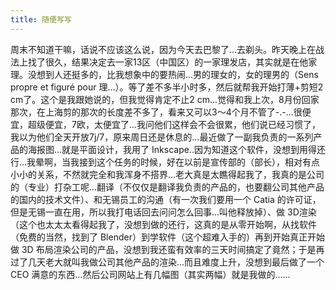 ```yaml
---
title: 随便写写
---
```


周末不知道干嘛，话说不应该这么说，因为今天去巴黎了...去剃头。昨天晚上在战法上找了很久，结果决定去一家13区（中国区）的一家理发店，其实就是在他家理。没想到人还挺多的，比我想象中的要热闹...男的理女的，女的理男的（Sens propre et figuré pour 理...）。等了差不多半小时多，然后就帮我开始打薄+剪短2 cm了。这个是我跟她说的，但我觉得肯定不止2 cm...觉得和我上次，8月份回家那次，在上海剪的那次的长度差不多了，看来又可以3～4个月不管了-.-...很便宜，超级便宜，7欧，太便宜了...我问他们这样会不会很累，他们说已经习惯了，我以为他们全天开放7j/7，原来周日还是休息的...最近做了一副我负责的一系列产品的海报图...就是平面设计，我用了 Inkscape..因为知道这个软件，没想到用得还行...我晕啊，当我接到这个任务的时候，好在以前是宣传部的（部长），相对有点小小的关系，不然就完全和我浑身不搭界...老大真是太瞧得起我了，我真的是公司的（专业）打杂工呢...翻译（不仅仅是翻译我负责的产品的，也要翻公司其他产品的国内的技术文件）、和无锡员工的沟通（有一次我们要用一个 Catia 的许可证，但是无锡一直在用，所以我打电话回去问问怎么回事...叫他释放掉）、做 3D渲染（这个也太太太看得起我了，没想到做的还行，这真的是从零开始啊，从找软件（免费的当然，找到了 Blender）到学软件（这个超难入手的）再到开始真正开始做 3D 布局渲染公司的产品，没想到我还蛮有效率的三天时间搞定了竟然；于是再过了几天老大就叫我做公司其他产品的渲染...而且难度上升，没想到最后做了一个 CEO 满意的东西...然后公司网站上有几幅图（其实两幅）就是我做的......